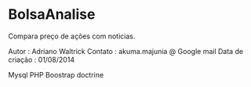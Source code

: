 BolsaAnalise
========

Compara preço de ações com noticias.


Autor             : Adriano Waltrick
Contato           : akuma.majunia @ Google mail
Data de criação   : 01/08/2014

Mysql
PHP
Boostrap
doctrine